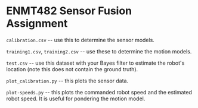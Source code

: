 ENMT482 Sensor Fusion Assignment
================================

`calibration.csv` -- use this to determine the sensor models.

`training1.csv`, `training2.csv` -- use these to determine the motion models.

`test.csv` -- use this dataset with your Bayes filter to estimate the robot's location (note this does not contain the ground truth).

`plot_calibration.py` -- this plots the sensor data.
	
`plot-speeds.py` -- this plots the commanded robot speed and the estimated robot speed.  It is useful for pondering the motion model.
